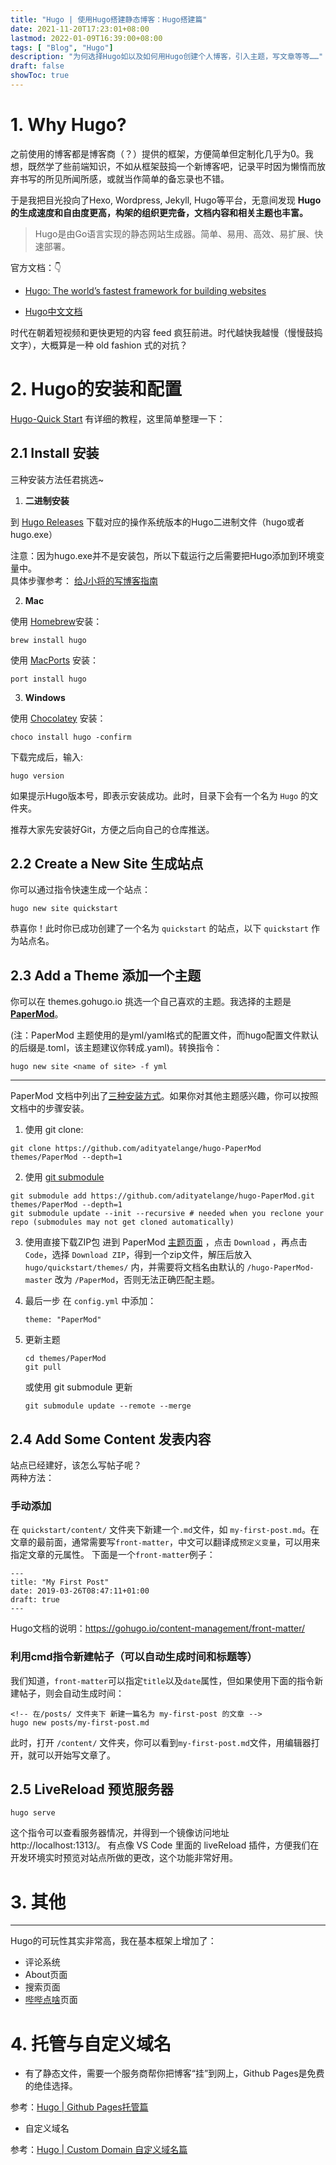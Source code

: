 ```yaml
---
title: "Hugo | 使用Hugo搭建静态博客：Hugo搭建篇"
date: 2021-11-20T17:23:01+08:00
lastmod: 2022-01-09T16:39:00+08:00
tags: [ "Blog", "Hugo"] 
description: "为何选择Hugo如以及如何用Hugo创建个人博客，引入主题，写文章等等……"
draft: false
showToc: true
---
```



# 1. Why Hugo?
之前使用的博客都是博客商（？）提供的框架，方便简单但定制化几乎为0。我想，既然学了些前端知识，不如从框架鼓捣一个新博客吧，记录平时因为懒惰而放弃书写的所见所闻所感，或就当作简单的备忘录也不错。

于是我把目光投向了Hexo, Wordpress, Jekyll, Hugo等平台，无意间发现 **Hugo 的生成速度和自由度更高，构架的组织更完备，文档内容和相关主题也丰富。** 
> Hugo是由Go语言实现的静态网站生成器。简单、易用、高效、易扩展、快速部署。

官方文档：👇
- [Hugo: The world’s fastest framework for building websites](https://gohugo.io/)

- [Hugo中文文档](https://www.gohugo.org/)

时代在朝着短视频和更快更短的内容 feed 疯狂前进。时代越快我越慢（慢慢鼓捣文字），大概算是一种 old fashion 式的对抗？

#  2. Hugo的安装和配置
[Hugo-Quick Start](https://gohugo.io/getting-started/quick-start/) 有详细的教程，这里简单整理一下：
## 2.1 Install 安装
三种安装方法任君挑选~
1. **二进制安装**

到 [Hugo Releases](https://github.com/gohugoio/hugo/releases) 下载对应的操作系统版本的Hugo二进制文件（hugo或者hugo.exe）  

注意：因为hugo.exe并不是安装包，所以下载运行之后需要把Hugo添加到环境变量中。  
具体步骤参考：
[给J小将的写博客指南](https://www.niqks.tk/posts/hugo/how-to-setup-blog/#%e4%b8%8b%e8%bd%bdhugo)


2. **Mac**

使用 [Homebrew](https://brew.sh/)安装：
```
brew install hugo
```
使用 [MacPorts](https://www.macports.org/) 安装：
```
port install hugo
```

3. **Windows**

使用 [Chocolatey](https://chocolatey.org/) 安装：

```
choco install hugo -confirm
```

下载完成后，输入:
```
hugo version
```

如果提示Hugo版本号，即表示安装成功。此时，目录下会有一个名为 `Hugo` 的文件夹。

推荐大家先安装好Git，方便之后向自己的仓库推送。

## 2.2 Create a New Site 生成站点
你可以通过指令快速生成一个站点：
```
hugo new site quickstart
```
恭喜你！此时你已成功创建了一个名为 `quickstart` 的站点，以下 `quickstart` 作为站点名。

## 2.3 Add a Theme 添加一个主题
你可以在 themes.gohugo.io 挑选一个自己喜欢的主题。我选择的主题是 **[PaperMod](https://themes.gohugo.io/themes/hugo-papermod/)**。

(注：PaperMod 主题使用的是yml/yaml格式的配置文件，而hugo配置文件默认的后缀是.toml，该主题建议你转成.yaml)。转换指令：
```
hugo new site <name of site> -f yml
```

---

PaperMod 文档中列出了[三种安装方式](https://github.com/adityatelange/hugo-PaperMod/wiki/Installation#method-1)。如果你对其他主题感兴趣，你可以按照文档中的步骤安装。
1. 使用 git clone:
```
git clone https://github.com/adityatelange/hugo-PaperMod themes/PaperMod --depth=1
```

2. 使用 [git submodule](https://www.atlassian.com/git/tutorials/git-submodule)
```
git submodule add https://github.com/adityatelange/hugo-PaperMod.git themes/PaperMod --depth=1
git submodule update --init --recursive # needed when you reclone your repo (submodules may not get cloned automatically)
``` 

3. 使用直接下载ZIP包
进到 PaperMod [主题页面](https://themes.gohugo.io/themes/hugo-papermod/) ，点击 `Download` ，再点击 `Code`，选择 `Download ZIP`，得到一个zip文件，解压后放入 `hugo/quickstart/themes/` 内，并需要将文档名由默认的 `/hugo-PaperMod-master` 改为 `/PaperMod`，否则无法正确匹配主题。

4. 最后一步
在 `config.yml` 中添加：
    ```
    theme: "PaperMod"
    ```
5. 更新主题
    ```
    cd themes/PaperMod
    git pull
    ```

    或使用 git submodule 更新
    ```
    git submodule update --remote --merge
    ``` 

## 2.4 Add Some Content 发表内容
站点已经建好，该怎么写帖子呢？  
两种方法：

### 手动添加

在 `quickstart/content/` 文件夹下新建一个`.md`文件，如 `my-first-post.md`。在文章的最前面，通常需要写`front-matter`，中文可以翻译成`预定义变量`，可以用来指定文章的元属性。 
下面是一个`front-matter`例子：
```
---
title: "My First Post"
date: 2019-03-26T08:47:11+01:00
draft: true
---
```
Hugo文档的说明：https://gohugo.io/content-management/front-matter/

### 利用cmd指令新建帖子（可以自动生成时间和标题等）
我们知道，`front-matter`可以指定`title`以及`date`属性，但如果使用下面的指令新建帖子，则会自动生成时间：
```
<!-- 在/posts/ 文件夹下 新建一篇名为 my-first-post 的文章 -->
hugo new posts/my-first-post.md
```

此时，打开 `/content/` 文件夹，你可以看到`my-first-post.md`文件，用编辑器打开，就可以开始写文章了。

## 2.5 LiveReload 预览服务器
```
hugo serve
```
这个指令可以查看服务器情况，并得到一个镜像访问地址 http://localhost:1313/。
有点像 VS Code 里面的 liveReload 插件，方便我们在开发环境实时预览对站点所做的更改，这个功能非常好用。

# 3. 其他
---
Hugo的可玩性其实非常高，我在基本框架上增加了：
- 评论系统
- About页面
- 搜索页面
- [哔哔点啥](https://immmmm.com/bb-by-wechat-pro/)页面

# 4. 托管与自定义域名
- 有了静态文件，需要一个服务商帮你把博客“挂”到网上，Github Pages是免费的绝佳选择。  

参考：[Hugo | Github Pages托管篇](https://www.niqks.tk/posts/hugo/hugo-githubpages/)

- 自定义域名

参考：[Hugo | Custom Domain 自定义域名篇](https://www.niqks.tk/posts/hugo/hugo-custom-domain/)